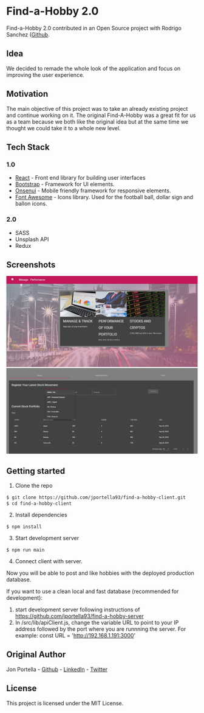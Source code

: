 # Find-a-Hobby 2.0

Find-a-Hobby 2.0 contributed in an Open Source project with Rodrigo Sanchez ([Github]( https://github.com/RodriFS/).

## Idea
We decided to remade the whole look of the application and focus on improving the user experience.

## Motivation
The main objective of this project was to take an already existing project and continue working on it.
The original Find-A-Hobby was a great fit for us as a team because we both like the original idea but at the same time we thought we could take it to a whole new level.

## Tech Stack

### 1.0
* [React](https://github.com/facebook/react) - Front end library for building user interfaces
* [Bootstrap](https://github.com/twbs/bootstrap) - Framework for UI elements.
* [Onsenui](https://github.com/OnsenUI/OnsenUI) - Mobile friendly framework for responsive elements.
* [Font Awesome](https://fontawesome.com/) - Icons library. Used for the football ball, dollar sign and ballon icons.

### 2.0
* SASS
* Unsplash API
* Redux

## Screenshots

![dashboard](https://github.com/alvaroha1/sehnsucht/blob/master/assets/screenshot1.JPG)
![select a picture](https://github.com/alvaroha1/sehnsucht/blob/master/assets/screenshot2.JPG)

## Getting started

1. Clone the repo

```
$ git clone https://github.com/jportella93/find-a-hobby-client.git
$ cd find-a-hobby-client
```

2. Install dependencies
```
$ npm install
```

3. Start development server
```
$ npm run main
```

4. Connect client with server.

Now you will be able to post and like hobbies with the deployed production database. 

If you want to use a clean local and fast database (recommended for development): 
1. start development server following instructions of https://github.com/jportella93/find-a-hobby-server
2. In /src/lib/apiClient.js, change the variable URL to point to your IP address followed by the port where you are runnning the server. For example: const URL = 'http://192.168.1.191:3000'

## Original Author

Jon Portella - [Github](https://github.com/jportella93) - [LinkedIn](https://www.linkedin.com/in/jonportella/) - [Twitter](https://twitter.com/jportella93)


## License

This project is licensed under the MIT License.
